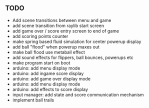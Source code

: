 ## TODO

- Add scene transitions between menu and game
- add scene transition from raylib start screen
- add game over / score entry screen to end of game
- add scoring points counter
- make spring based fluid simulation for center powerup display
- add ball "flood" when powerup maxes out
- make ball flood use metaball effect
- add sound effects for flippers, ball bounces, powerups etc
- make program start on boot
- arduino: add menu display mode
- arduino: add ingame score display
- arduino: add game over display mode
- arduino: add menu display mode
- arduino: add effects to score display
- input manager: add state and score communication mechanism
- implement ball trails
